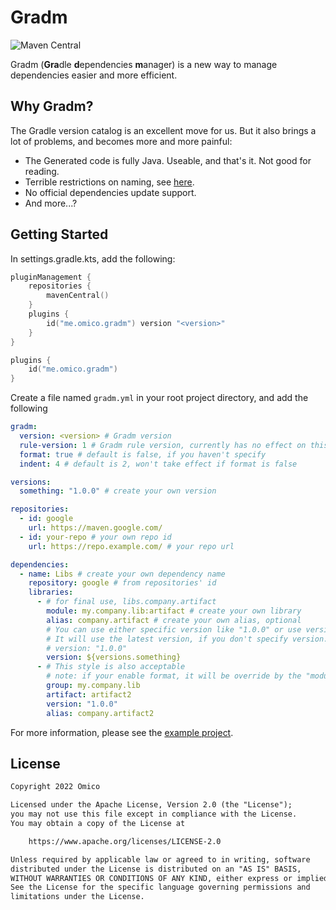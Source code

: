 # Gradm

![Maven Central](https://img.shields.io/maven-central/v/me.omico.gradm/gradm-runtime)

Gradm (**Gra**dle **d**ependencies **m**anager) is a new way to manage dependencies easier and more efficient.

## Why Gradm?

The Gradle version catalog is an excellent move for us. But it also brings a lot of problems, and becomes more and more painful:

* The Generated code is fully Java. Useable, and that's it. Not good for reading.
* Terrible restrictions on naming, see [here](https://github.com/gradle/gradle/issues/18208).
* No official dependencies update support.
* And more...?

## Getting Started

In settings.gradle.kts, add the following:

```kotlin
pluginManagement {
    repositories {
        mavenCentral()
    }
    plugins {
        id("me.omico.gradm") version "<version>"
    }
}

plugins {
    id("me.omico.gradm")
}
```

Create a file named `gradm.yml` in your root project directory, and add the following

```yaml
gradm:
  version: <version> # Gradm version
  rule-version: 1 # Gradm rule version, currently has no effect on this
  format: true # default is false, if you haven't specify
  indent: 4 # default is 2, won't take effect if format is false

versions:
  something: "1.0.0" # create your own version

repositories:
  - id: google
    url: https://maven.google.com/
  - id: your-repo # your own repo id
    url: https://repo.example.com/ # your repo url

dependencies:
  - name: Libs # create your own dependency name
    repository: google # from repositories' id
    libraries:
      - # for final use, libs.company.artifact
        module: my.company.lib:artifact # create your own library
        alias: company.artifact # create your own alias, optional
        # You can use either specific version like "1.0.0" or use version variables.
        # It will use the latest version, if you don't specify version.
        # version: "1.0.0"
        version: ${versions.something}
      - # This style is also acceptable
        # note: if your enable format, it will be override by the "module" style above
        group: my.company.lib
        artifact: artifact2
        version: "1.0.0"
        alias: company.artifact2
```

For more information, please see the [example project](./example).

## License

```txt
Copyright 2022 Omico

Licensed under the Apache License, Version 2.0 (the "License");
you may not use this file except in compliance with the License.
You may obtain a copy of the License at

    https://www.apache.org/licenses/LICENSE-2.0

Unless required by applicable law or agreed to in writing, software
distributed under the License is distributed on an "AS IS" BASIS,
WITHOUT WARRANTIES OR CONDITIONS OF ANY KIND, either express or implied.
See the License for the specific language governing permissions and
limitations under the License.
```
